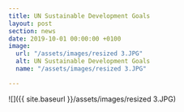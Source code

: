 ```yaml
---
title: UN Sustainable Development Goals
layout: post
section: news
date: 2019-10-01 00:00:00 +0100
image:
  url: "/assets/images/resized 3.JPG"
  alt: UN Sustainable Development Goals
  name: "/assets/images/resized 3.JPG"

---
```

![]({{ site.baseurl }}/assets/images/resized 3.JPG)